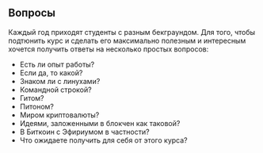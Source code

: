 ## Вопросы

Каждый год приходят студенты с разным бекграундом. Для того, чтобы подтюнить курс и сделать его максимально полезным и интересным хочется получить ответы на несколько простых вопросов:
- Есть ли опыт работы?
- Если да, то какой?
- Знаком ли с линухами?
- Командной строкой?
- Гитом?
- Питоном?
- Миром криптовалюты?
- Идеями, заложенными в блокчен как таковой?
- В Биткоин с Эфириумом в частности?
- Что ожидаете получить для себя от этого курса?
